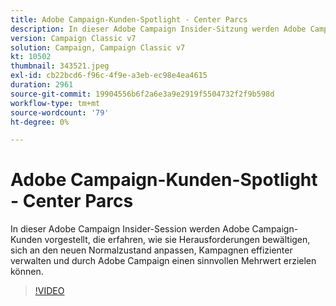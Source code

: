 ```yaml
---
title: Adobe Campaign-Kunden-Spotlight - Center Parcs
description: In dieser Adobe Campaign Insider-Sitzung werden Adobe Campaign-Kunden beleuchtet, die erfahren, wie sie Herausforderungen bewältigen, sich an den neuen Normalzustand anpassen und mehr… (Beschreibungen sollten zwischen 60 und 160 Zeichen lang sein)
version: Campaign Classic v7
solution: Campaign, Campaign Classic v7
kt: 10502
thumbnail: 343521.jpeg
exl-id: cb22bcd6-f96c-4f9e-a3eb-ec98e4ea4615
duration: 2961
source-git-commit: 19904556b6f2a6e3a9e2919f5504732f2f9b598d
workflow-type: tm+mt
source-wordcount: '79'
ht-degree: 0%

---
```


# Adobe Campaign-Kunden-Spotlight - Center Parcs

In dieser Adobe Campaign Insider-Session werden Adobe Campaign-Kunden vorgestellt, die erfahren, wie sie Herausforderungen bewältigen, sich an den neuen Normalzustand anpassen, Kampagnen effizienter verwalten und durch Adobe Campaign einen sinnvollen Mehrwert erzielen können.

>[!VIDEO](https://video.tv.adobe.com/v/343521/?quality=12&learn=on)
